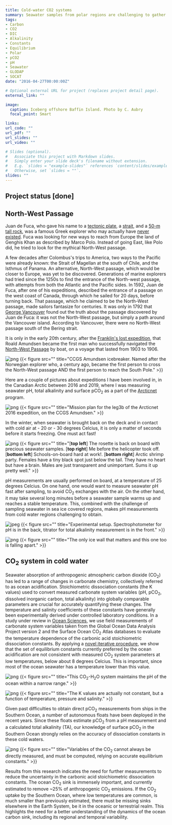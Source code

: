 ```yaml
---
title: Cold-water CO2 systems
summary: Seawater samples from polar regions are challenging to gather. In turn, this lack of data makes CO<sub>2</sub>-system predictions in cold, polar waters poorly constrained and uncertain.
tags:
- Carbon
- CO2
- DIC
- Alkalinity
- Constants
- Equilibrium
- Polar
- pCO2
- pH
- Seawater
- GLODAP
- SOCAT
date: "2016-04-27T00:00:00Z"

# Optional external URL for project (replaces project detail page).
external_link: ""

image:
  caption: Iceberg offshore Baffin Island. Photo by C. Aubry
  focal_point: Smart

links:
url_code: ""
url_pdf: ""
url_slides: ""
url_video: ""

# Slides (optional).
#   Associate this project with Markdown slides.
#   Simply enter your slide deck's filename without extension.
#   E.g. `slides = "example-slides"` references `content/slides/example-slides.md`.
#   Otherwise, set `slides = ""`.
slides: ""
---
```


## Project status [**done**]



## **North-West Passage**

Juan de Fuca, who gave his name to a [tectonic plate](https://www.nationalgeographic.com/science/2019/07/tectonic-plate-dying-oregon-why-matters/), a [strait](https://www.worldatlas.com/aatlas/infopage/juandefuca.htm), and a [50-m tall rock](https://www.mountainproject.com/route/113155505/fuca-pillar), was a famous Greek explorer who may actually have [never existed](https://en.wikipedia.org/wiki/Juan_de_Fuca#Controversy). Fuca was looking for new ways to reach from Europe the land of Genghis Khan as described by Marco Polo. Instead of going East, like Polo did, he tried to look for the mythical North-West passage. 

A few decades after Colombus's trips to America, two ways to the Pacific were already known: the Strait of Magellan at the south of Chile, and the Isthmus of Panama. An alternative, North-West passage, which would be closer to Europe, was yet to be discovered. Generations of marine explorers had tried since the 1250s to find the entrance of the North-west passage, with attempts from both the Atlantic and the Pacific sides. In 1592, Juan de Fuca, after one of his expeditions, described the entrance of a passage on the west coast of Canada, through which he sailed for 20 days, before turning back. That passage, which he claimed to be the North-West passage, made sailors fantasize for centuries. It was only in 1792 that [George Vancouver](https://en.wikipedia.org/wiki/George_Vancouver) found out the truth about the passage discovered by Juan de Fuca: it was not the North-West passage, but simply a path around the Vancouver island. According to Vancouver, there were no North-West passage south of the Bering strait. 

It is only in the early 20th century, after the [Franklin's lost expedition](https://secretsoftheice.com/news/2019/10/28/franklin-expedition/), that Roald Amundsen became the first man who successfully navigated the [North-West Passage](https://www.youtube.com/watch?v=TVY8LoM47xI) by boat, on a voyage that lasted from 1903 to 1906.

![png](./amundsen.png)
{{< figure src="" title="CCGS Amundsen icebreaker. Named after the Norwegian explorer who, a century ago, became the first person to cross the North-West passage AND the first person to reach the South Pole." >}}

Here are a couple of pictures about expeditions I have been involved in, in the Canadian Arctic between 2016 and 2019, where I was measuring seawater pH, total alkalinity and surface pCO<sub>2</sub> as a part of the [Arcticnet](https://arcticnet.ulaval.ca/) program.

![png](./leg3_2016.png)
{{< figure src="" title="Mission plan for the leg3b of the Arcticnet 2016 expedition, on the CCGS Amundsen." >}}

In the winter, when seawater is brought back on the deck and in contact with cold air at - 20 or - 30 degrees Celcius, it is only a matter of seconds before it starts freezing. One must act fast!

![png](./mashup.png)
{{< figure src="" title="[**top left**] The rosette is back on board with precious seawater samples. [**top right**] Me before the helicopter took off. [**bottom left**] Schools-on-board hard at work!. [**bottom right**] Arctic shrimp party. Females have a tiny black spot just below the tail. They have no heart but have a brain. Males are just transparent and unimportant. Sums it up pretty well." >}}

pH measurements are usually performed on board, at a temperature of 25 degrees Celcius. On one hand, one would want to measure seawater pH fast after sampling, to avoid CO<sub>2</sub> exchanges with the air. On the other hand, it may take several long minutes before a seawater sample warms up and reaches a stable temperature. This, combined with the challenge of sampling seawater in sea ice covered regions, makes pH measurements from cold water regions challenging to obtain. 

![jpeg](./setup.jpeg)
{{< figure src="" title="Experimental setup. Spectrophotometer for pH is in the back, titrator for total alkalinity measurement is in the front." >}}

![png](./the_wall.png)
{{< figure src="" title="The only ice wall that matters and this one too is falling apart." >}}


## **CO<sub>2</sub> system in cold water**

Seawater absorption of anthropogenic atmospheric carbon dioxide (CO<sub>2</sub>) has led to a range of changes in carbonate chemistry, collectively referred to as ocean acidification. Stoichiometric dissociation constants (the K values) used to convert measured carbonate system variables (pH, pCO<sub>2</sub>, dissolved inorganic carbon, total alkalinity) into globally comparable parameters are crucial for accurately quantifying these changes. The temperature and salinity coefficients of these constants have generally been experimentally derived under controlled laboratory conditions. In a study under review in [Ocean Sciences](https://www.ocean-sci-discuss.net/os-2020-19/), we use field measurements of carbonate system variables taken from the Global Ocean Data Analysis Project version 2 and the Surface Ocean CO<sub>2</sub> Atlas databases to evaluate the temperature dependence of the carbonic acid stoichiometric dissociation constants. By applying a [novel iterative procedure](https://zenodo.org/record/3725889), we show that the set of equilibrium constants currently preferred by the ocean acidification are not consistent with measured CO<sub>2</sub> system parameters at low temperatures, below about 8 degrees Celcius. This is important, since most of the ocean seawater has a temperature lower than this value.  

![png](./co2system.png)
{{< figure src="" title="This CO<sub>2</sub>-H<sub>2</sub>O system maintains the pH of the ocean within a narrow range." >}}

![png](./seesaw.png)
{{< figure src="" title="The K values are actually not constant, but a function of temperature, pressure and salinity." >}}

Given past difficulties to obtain direct pCO<sub>2</sub> measurements from ships in the Southern Ocean, a number of autonomous floats have been deployed in the recent years. Since these floats estimate pCO<sub>2</sub> from a pH measurement and a calculated total alkalinity (TA), our knowledge of surface pCO<sub>2</sub> in the Southern Ocean strongly relies on the accuracy of dissociation constants in these cold waters. 

![png](./co2sys.png)
{{< figure src="" title="Variables of the CO<sub>2</sub> cannot always be directly measured, and must be computed, relying on accurate equilibrium constants." >}}

Results from this research indicates the need for further measurements to reduce the uncertainty in the carbonic acid stoichiometric dissociation constants. The ocean CO<sub>2</sub> sink is immensely important, and currently estimated to remove ~25% of anthropogenic CO<sub>2</sub> emissions. If the CO<sub>2</sub> uptake by the Southern Ocean, where low temperatures are common, is much smaller than previously estimated, there must be missing sinks elsewhere in the Earth System, be it in the oceanic or terrestrial realm. This highlights the need for a better understanding of the dynamics of the ocean carbon sink, including its regional and temporal variability. 